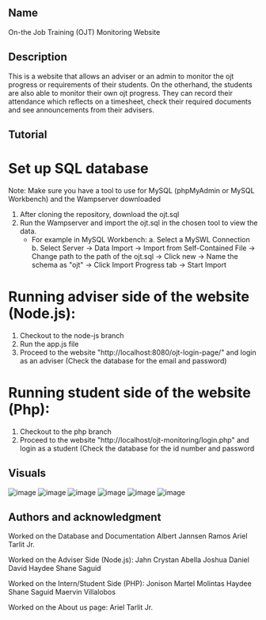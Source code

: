 ## Name
On-the Job Training (OJT) Monitoring Website

## Description
This is a website that allows an adviser or an admin to monitor the ojt progress or requirements of their students. On the otherhand, the students are also able to monitor their own ojt progress. They can record their attendance which reflects on a timesheet, check their required documents and see announcements from their advisers.

## Tutorial
# Set up SQL database
Note: Make sure you have a tool to use for MySQL (phpMyAdmin or MySQL Workbench) and the Wampserver downloaded
1. After cloning the repository, download the ojt.sql
2. Run the Wampserver and import the ojt.sql in the chosen tool to view the data.
   - For example in MySQL Workbench:
     a. Select a MySWL Connection
     b. Select Server -> Data Import -> Import from Self-Contained File -> Change path to the path of the ojt.sql -> Click new -> Name the schema as "ojt" -> Click Import Progress tab -> Start Import
     
# Running adviser side of the website (Node.js):
1. Checkout to the node-js branch
2. Run the app.js file
3. Proceed to the website "http://localhost:8080/ojt-login-page/" and login as an adviser (Check the database for the email and password)

# Running student side of the website (Php):
1. Checkout to the php branch
2. Proceed to the website "http://localhost/ojt-monitoring/login.php" and login as a student (Check the database for the id number and password

## Visuals
![image](https://github.com/Yahds/OJT-Monitoring-Website/assets/137850019/b3eb0377-5e54-49f4-aff2-525e0449527f)
![image](https://github.com/Yahds/OJT-Monitoring-Website/assets/137850019/61d04229-382b-4103-8d3d-76aeb88f6fcb)
![image](https://github.com/Yahds/OJT-Monitoring-Website/assets/137850019/90fe823d-f93f-4bdd-8091-18af4c18eacc)
![image](https://github.com/Yahds/OJT-Monitoring-Website/assets/137850019/df55a69e-53a0-4246-a719-e8d38554e4be)
![image](https://github.com/Yahds/OJT-Monitoring-Website/assets/137850019/e9cf25ec-be35-4218-a57b-b4013a401d51)
![image](https://github.com/Yahds/OJT-Monitoring-Website/assets/137850019/9d830d02-3921-4079-be57-93018f87383e)

## Authors and acknowledgment
Worked on the Database and Documentation
Albert Jannsen Ramos 
Ariel Tarlit Jr. 

Worked on the Adviser Side (Node.js):
Jahn Crystan Abella 
Joshua Daniel David 
Haydee Shane Saguid 

Worked on the Intern/Student Side (PHP):
Jonison Martel Molintas 
Haydee Shane Saguid 
Maervin Villalobos 

Worked on the About us page:
Ariel Tarlit Jr. 
